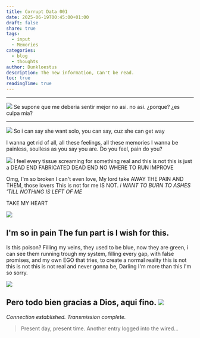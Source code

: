 ```yaml
---
title: Corrupt Data 001
date: 2025-06-19T00:45:00+01:00
draft: false
share: true
tags:
  - input
  - Memories
categories:
  - blog
  - thoughts
author: Dunkloestus
description: The new information, Can't be read.
toc: true
readingTime: true
---
```

---
![](/img/Pasted%20image%2020250619234304.png)
Se supone que me deberia sentir mejor no asi.
no asi.
	¿porque?
	¿es culpa mia?
	

---

![](img/Pasted%20image%2020250619234349.png)
So i can say she want solo, you can say, cuz she can get way

I wanna get rid of all,
all these feelings, all these memories
I wanna be painless, soulless as you say you are.
Do you feel, pain do you?


![](/img/Pasted%20image%2020250619234512.png)
I feel every tissue screaming for something real and this is not
this is just a DEAD END FABRICATED
DEAD END
NO WHERE TO RUN 
IMPROVE


Omg, I'm so broken I can't even love, My lord take AWAY THE PAIN AND THEM, those lovers 
This is not for me
IS NOT.
*i WANT TO BURN TO ASHES 'TILL NOTHING IS LEFT OF ME*

TAKE MY HEART 

![](img/Pasted%20image%2020250619234803.png)


I'm so in pain
The fun part is I wish for this.
---

Is this poison?
Filling my veins, they used to be blue, now they are green, i can see them running trough my system, filling every gap, with false promises, and my own EGO that tries, to create a normal reality this is not
this is not
this is not real and never gonna be, Darling I'm more than this I'm so sorry.




![](img/Pasted%20image%2020250619234914.png)


Pero todo bien gracias a Dios, aqui fino.
![](/img/Pasted%20image%2020250619235140.png)
-----
*Connection established. Transmission complete.*

> Present day, present time. Another entry logged into the wired...